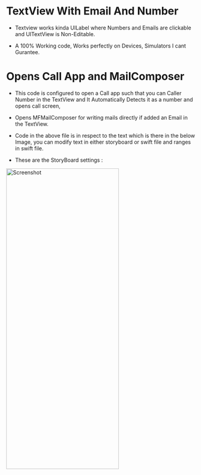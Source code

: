 # TextView With Email And Number

- Textview works kinda UILabel where Numbers and Emails are clickable and UITextView is Non-Editable.

- A 100% Working code, Works perfectly on Devices, Simulators I cant Gurantee. 


# Opens Call App and MailComposer

- This code is configured to open a Call app such that you can Caller Number in the TextView and It Automatically Detects it as a number and opens call screen,

- Opens MFMailComposer for writing mails directly if added an Email in the TextView.
- Code in the above file is in respect to the text which is there in the below Image, you can modify text in either storyboard or swift file and ranges in swift file.
- These are the StoryBoard settings :
<img src="https://i.stack.imgur.com/fWbGz.png" width="300" height="800" alt="Screenshot">

